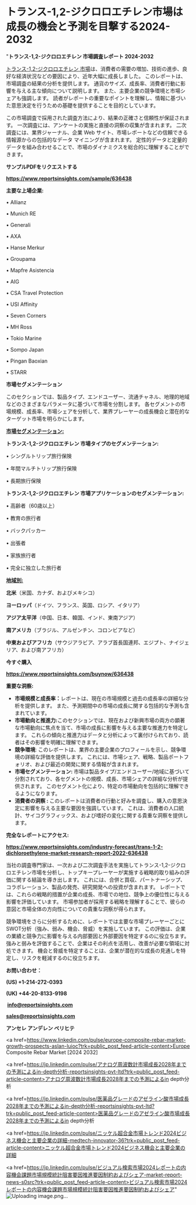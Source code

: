 # トランス-1,2-ジクロロエチレン市場は成長の機会と予測を目撃する2024-2032

"<strong>トランス-1,2-ジクロロエチレン 市場調査レポート 2024-2032</strong>

<a href=https://www.reportsinsights.com/sample/636438>トランス-1,2-ジクロロエチレン 市場</a>は、消費者の需要の増加、技術の進歩、良好な経済状況などの要因により、近年大幅に成長しました。 このレポートは、市場調査の結果の分析を提供します。 通貨のサイズ、成長率、消費者行動に影響を与える主な傾向について説明します。 また、主要企業の競争環境と市場シェアも強調します。 読者がレポートの重要なポイントを理解し、情報に基づいた意思決定を行うための基礎を提供することを目的としています。

この市場調査で採用された調査方法により、結果の正確さと信頼性が保証されます。 一次調査には、アンケートの実施と直接の洞察の収集が含まれます。 二次調査には、業界ジャーナル、企業 Web サイト、市場レポートなどの信頼できる情報源からの包括的なデータ マイニングが含まれます。 定性的データと定量的データを組み合わせることで、市場のダイナミクスを総合的に理解することができます。

<strong><b>サンプルPDFをリクエストする</b></strong>

<a href=https://www.reportsinsights.com/sample/636438><strong><u>https://www.reportsinsights.com/sample/636438</u></strong></a>

<strong>主要な上場企業:</strong>

• Allianz

• Munich RE

• Generali

• AXA

• Hanse Merkur

• Groupama

• Mapfre Asistencia

• AIG

• CSA Travel Protection

• USI Affinity

• Seven Corners

• MH Ross

• Tokio Marine

• Sompo Japan

• Pingan Baoxian

• STARR

<strong>市場セグメンテーション</strong>

このセクションでは、製品タイプ、エンドユーザー、流通チャネル、地理的地域などのさまざまなパラメータに基づいて市場を分割します。 各セグメントの市場規模、成長率、市場シェアを分析して、業界プレーヤーの成長機会と潜在的なターゲット市場を明らかにします。

<strong><u>市場セグメンテーション</u></strong><strong><u>:</u></strong>

<strong>トランス-1,2-ジクロロエチレン 市場タイプのセグメンテーション:</strong>

• シングルトリップ旅行保険

• 年間マルチトリップ旅行保険

• 長期旅行保険

<strong>トランス-1,2-ジクロロエチレン 市場アプリケーションのセグメンテーション:</strong>

• 高齢者（60歳以上）

• 教育の旅行者

• バックパッカー

• 出張者

• 家族旅行者

• 完全に独立した旅行者

<strong><u>地域別</u></strong><strong><u>:</u></strong>

<strong>北米</strong>（米国、カナダ、およびメキシコ）

<strong>ヨーロッパ</strong>（ドイツ、フランス、英国、ロシア、イタリア）

<strong>アジア太平洋</strong>（中国、日本、韓国、インド、東南アジア）

<strong>南アメリカ</strong>（ブラジル、アルゼンチン、コロンビアなど）

<strong>中東およびアフリカ</strong>（サウジアラビア、アラブ首長国連邦、エジプト、ナイジェリア、および南アフリカ）

<strong>今すぐ購入</strong>

<a href=https://www.reportsinsights.com/buynow/636438><strong><u>https://www.reportsinsights.com/buynow/636438</u></strong></a>

<strong>重要な洞察:</strong>
<ul>
  <li><strong>市場規模と成長率：</strong>レポートは、現在の市場規模と過去の成長率の詳細な分析を提供します。 また、予測期間中の市場の成長に関する包括的な予測も含まれています。</li>
  <li><strong>市場動向と推進力:</strong>このセクションでは、現在および新興市場の両方の顕著な市場動向に焦点を当て、市場の成長に影響を与える主要な推進力を特定します。 これらの傾向と推進力はデータと分析によって裏付けられており、読者はその影響を明確に理解できます。</li>
  <li><strong>競争環境</strong>: このレポートは、業界の主要企業のプロフィールを示し、競争環境の詳細な評価を提供します。 これには、市場シェア、戦略、製品ポートフォリオ、および最近の開発に関する情報が含まれます。</li>
  <li><strong>市場セグメンテーション: </strong>市場は製品タイプ/エンドユーザー/地域に基づいて分割されており、各セグメントの規模、成長、市場シェアの詳細な分析が提供されます。 このセグメント化により、特定の市場動向を包括的に理解できるようになります。</li>
  <li><strong>消費者の洞察 : </strong>このレポートは消費者の行動と好みを調査し、購入の意思決定に影響を与える主要な要因を強調しています。 これは、消費者の人口統計、サイコグラフィックス、および嗜好の変化に関する貴重な洞察を提供します。</li>
</ul>
<strong>完全なレポートにアクセス:</strong>

<a href=https://www.reportsinsights.com/industry-forecast/trans-1-2-dichloroethylene-market-research-report-2022-636438><strong><u><b>https://www.reportsinsights.com/industry-forecast/trans-1-2-dichloroethylene-market-research-report-2022-636438</b></u></strong></a>

当社の調査専門家は、一次および二次調査手法を実施してトランス-1,2-ジクロロエチレン市場を分析し、トップキープレーヤーが実施する戦略的取り組みの評価に関する結論を導き出します。 これには、合併と買収、パートナーシップ、コラボレーション、製品の発売、研究開発への投資が含まれます。 レポートでは、これらの戦略的措置が企業の成長、市場での地位、競争上の優位性に与える影響を評価しています。 市場参加者が採用する戦略を理解することで、彼らの意図と市場全体の方向性についての貴重な洞察が得られます。

競争環境をさらに分析するために、レポートでは主要な市場プレーヤーごとにSWOT分析（強み、弱み、機会、脅威）を実施しています。 この評価は、企業の業績と競争力に影響を与える内部要因と外部要因を特定するのに役立ちます。 強みと弱みを評価することで、企業はその利点を活用し、改善が必要な領域に対処できます。 機会と脅威を特定することは、企業が潜在的な成長の見通しを特定し、リスクを軽減するのに役立ちます。

<strong>お問い合わせ：</strong>

<strong>(US) +1-214-272-0393</strong>

<strong>(UK) +44-20-8133-9198</strong>

<strong> </strong><a href=info@reportsinsights.com><strong><u>info@reportsinsights.com</u></strong></a>

<a href=sales@reportsinsights.com><strong><u>sales@reportsinsights.com</u></strong></a>

<strong>アンセレ アンデレン ベリヒテ</strong>

<a href=https://www.linkedin.com/pulse/europe-composite-rebar-market-growth-prospects-aslan-luioc?trk=public_post_feed-article-content>Europe Composite Rebar Market [2024 2032]</a>

<a href=https://jp.linkedin.com/pulse/アナログ周波数計市場成長2028年までの予測によるin-depth分析-reportsinsights-pvt-ltd?trk=public_post_feed-article-content>アナログ周波数計市場成長2028年までの予測によるin depth分析</a>

<a href=https://jp.linkedin.com/pulse/医薬品グレードのアゼライン酸市場成長2028年までの予測によるin-depth分析-reportsinsights-pvt-ltd?trk=public_post_feed-article-content>医薬品グレードのアゼライン酸市場成長2028年までの予測によるin depth分析</a>

<a href=https://jp.linkedin.com/pulse/ニッケル超合金市場トレンド2024ビジネス機会と主要企業の詳細-medtech-innovator-36?trk=public_post_feed-article-content>ニッケル超合金市場トレンド2024ビジネス機会と主要企業の詳細</a>

<a href=https://jp.linkedin.com/pulse/ビジュアル検索市場2024レポートの内容機会課題市場規模統計阻害要因推進要因制約およびシェア-market-report-news-s0src?trk=public_post_feed-article-content>ビジュアル検索市場2024レポートの内容機会課題市場規模統計阻害要因推進要因制約およびシェア</a>"
![Uploading image.png…]()
